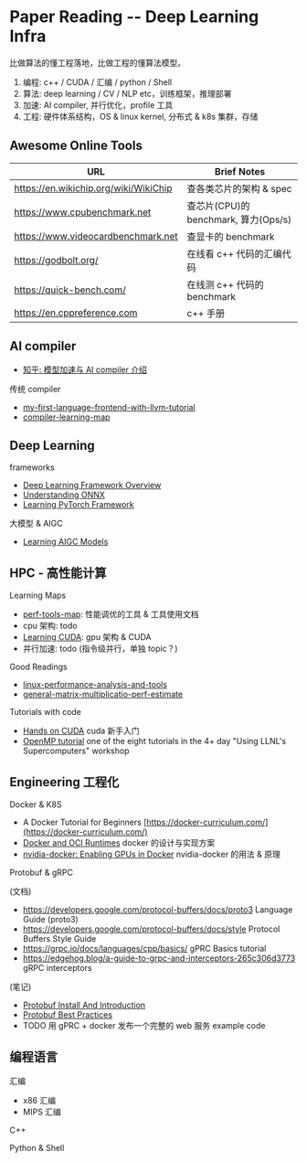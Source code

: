 # Paper Reading -- Deep Learning Infra

比做算法的懂工程落地，比做工程的懂算法模型。

1. 编程: c++ / CUDA / 汇编 / python / Shell
2. 算法: deep learning / CV / NLP etc，训练框架，推理部署
3. 加速: AI compiler, 并行优化，profile 工具
4. 工程: 硬件体系结构，OS & linux kernel, 分布式 & k8s 集群，存储

## Awesome Online Tools

| URL | Brief Notes |
| ---- | ---- |
| <https://en.wikichip.org/wiki/WikiChip> | 查各类芯片的架构 & spec |
| <https://www.cpubenchmark.net> | 查芯片(CPU)的 benchmark, 算力(Ops/s) |
| <https://www.videocardbenchmark.net> | 查显卡的 benchmark |
| <https://godbolt.org/> | 在线看 c++ 代码的汇编代码 |
| <https://quick-bench.com/> | 在线测 c++ 代码的 benchmark |
| <https://en.cppreference.com> | c++ 手册 |

## AI compiler

- [知乎: 模型加速与 AI compiler 介绍](https://zhuanlan.zhihu.com/p/617043119)

传统 compiler

- [my-first-language-frontend-with-llvm-tutorial](01-zettelkasten/note-blocks/my-first-language-frontend-with-llvm-tutorial.md)
- [compiler-learning-map](01-zettelkasten/content-maps/compiler-learning-map.md)

## Deep Learning

frameworks

- [Deep Learning Framework Overview](01-zettelkasten/note-blocks/deep-learning-framework-overview.md)
- [Understanding ONNX](01-zettelkasten/note-blocks/understanding-onnx.md)
- [Learning PyTorch Framework](01-zettelkasten/note-blocks/learning-pytorch-framework.md)

大模型 & AIGC

- [Learning AIGC Models](01-zettelkasten/articles/learning-aigc-models.md)

## HPC - 高性能计算

Learning Maps

- [perf-tools-map](01-zettelkasten/content-maps/perf-tools-map.md): 性能调优的工具 & 工具使用文档
- cpu 架构: todo
- [Learning CUDA](01-zettelkasten/content-maps/learning-cuda.md): gpu 架构 & CUDA
- 并行加速: todo (指令级并行，单独 topic？)

Good Readings

- [linux-performance-analysis-and-tools](01-zettelkasten/paper-notes/linux-performance-analysis-and-tools.md)
- [general-matrix-multiplicatio-perf-estimate](01-zettelkasten/note-blocks/general-matrix-multiplicatio-perf-estimate.md)

Tutorials with code

- [Hands on CUDA](02-tutorial-code/03-hands-on-cuda/README.md) cuda 新手入门
- [OpenMP tutorial](https://hpc.llnl.gov/tuts/openMP) one of the eight tutorials in the 4+ day "Using LLNL's Supercomputers" workshop

## Engineering 工程化

Docker & K8S

- A Docker Tutorial for Beginners [https://docker-curriculum.com/](https://docker-curriculum.com/)
- [Docker and OCI Runtimes](01-zettelkasten/note-blocks/docker-and-oci-runtimes.md) docker 的设计与实现方案
- [nvidia-docker: Enabling GPUs in Docker](01-zettelkasten/note-blocks/nvidia-docker-enabling-gpu-in-docker.md) nvidia-docker 的用法 & 原理

Protobuf & gRPC

(文档)
- https://developers.google.com/protocol-buffers/docs/proto3 Language Guide (proto3)
- https://developers.google.com/protocol-buffers/docs/style Protocol Buffers Style Guide
- https://grpc.io/docs/languages/cpp/basics/ gPRC Basics tutorial
- https://edgehog.blog/a-guide-to-grpc-and-interceptors-265c306d3773 gRPC interceptors

(笔记)
- [Protobuf Install And Introduction](01-zettelkasten/note-blocks/protobuf-install-and-introduction.md)
- [Protobuf Best Practices](01-zettelkasten/note-blocks/protobuf-best-practices.md)
- TODO 用 gPRC + docker 发布一个完整的 web 服务 example code

## 编程语言

汇编

- x86 汇编
- MIPS 汇编

C++

Python & Shell

